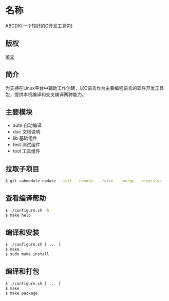 
# 名称

ABCDK(一个较好的C开发工具包)

## 版权

[英文](LICENSE)

## 简介

为支持在Linux平台中辅助工作创建，以C语言作为主要编程语言的软件开发工具包，提供本机编译和交叉编译两种能力。 

## 主要模块

- auto 自动编译
- doc 文档说明
- lib 基础组件
- test 测试组件
- tool 工具组件

## 拉取子项目

```bash
$ git submodule update --init --remote  --force  --merge --recursive
```

## 查看编译帮助

```bash
$ ./configure.sh -h
$ make help
```
## 编译和安装

```bash
$ ./configure.sh [ ... ]
$ make
$ sudo make install
```

## 编译和打包

```bash
$ ./configure.sh [ ... ]
$ make
$ make package
```

